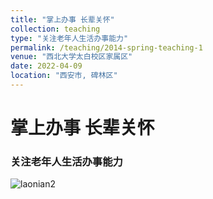 ```yaml
---
title: "掌上办事 长辈关怀"
collection: teaching
type: "关注老年人生活办事能力"
permalink: /teaching/2014-spring-teaching-1
venue: "西北大学太白校区家属区"
date: 2022-04-09
location: "西安市, 碑林区"
---
```

掌上办事 长辈关怀
=================

### 关注老年人生活办事能力

![laonian2](/images/Laonian/laonian2.jpg)
